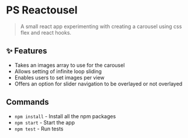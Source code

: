# PS Reactousel

> A small react app experimenting with creating a carousel using css flex and react hooks.

## ✨ Features

- Takes an images array to use for the carousel
- Allows setting of infinite loop sliding
- Enables users to set images per view
- Offers an option for slider navigation to be overlayed or not overlayed

## Commands
- `npm install` - Install all the npm packages
- `npm start` - Start the app
- `npm test` - Run tests